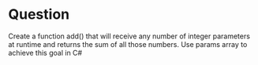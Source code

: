 # Question

Create a function add() that will receive any number of integer parameters at runtime and returns the sum of all those numbers. Use params array to achieve this goal in C#
